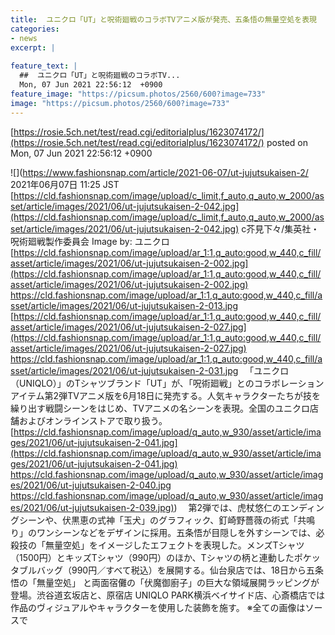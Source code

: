 ```yaml
---
title:  ユニクロ「UT」と呪術廻戦のコラボTVアニメ版が発売、五条悟の無量空処を表現  
categories:
- news
excerpt: |
  
feature_text: |
  ##  ユニクロ「UT」と呪術廻戦のコラボTV...
  Mon, 07 Jun 2021 22:56:12  +0900
feature_image: "https://picsum.photos/2560/600?image=733"
image: "https://picsum.photos/2560/600?image=733"
---
```


[https://rosie.5ch.net/test/read.cgi/editorialplus/1623074172/](https://rosie.5ch.net/test/read.cgi/editorialplus/1623074172/)
posted on Mon, 07 Jun 2021 22:56:12  +0900

<!--more-->

![](https://www.fashionsnap.com/article/2021-06-07/ut-jujutsukaisen-2/ 2021年06月07日 11:25 JST [https://cld.fashionsnap.com/image/upload/c_limit,f_auto,q_auto,w_2000/asset/article/images/2021/06/ut-jujutsukaisen-2-042.jpg](https://cld.fashionsnap.com/image/upload/c_limit,f_auto,q_auto,w_2000/asset/article/images/2021/06/ut-jujutsukaisen-2-042.jpg) c芥見下々/集英社・呪術廻戦製作委員会 Image by: ユニクロ [https://cld.fashionsnap.com/image/upload/ar_1:1,q_auto:good,w_440,c_fill/asset/article/images/2021/06/ut-jujutsukaisen-2-002.jpg](https://cld.fashionsnap.com/image/upload/ar_1:1,q_auto:good,w_440,c_fill/asset/article/images/2021/06/ut-jujutsukaisen-2-002.jpg) https://cld.fashionsnap.com/image/upload/ar_1:1,q_auto:good,w_440,c_fill/asset/article/images/2021/06/ut-jujutsukaisen-2-013.jpg [https://cld.fashionsnap.com/image/upload/ar_1:1,q_auto:good,w_440,c_fill/asset/article/images/2021/06/ut-jujutsukaisen-2-027.jpg](https://cld.fashionsnap.com/image/upload/ar_1:1,q_auto:good,w_440,c_fill/asset/article/images/2021/06/ut-jujutsukaisen-2-027.jpg) https://cld.fashionsnap.com/image/upload/ar_1:1,q_auto:good,w_440,c_fill/asset/article/images/2021/06/ut-jujutsukaisen-2-031.jpg 　「ユニクロ（UNIQLO）」のTシャツブランド「UT」が、「呪術廻戦」とのコラボレーションアイテム第2弾TVアニメ版を6月18日に発売する。人気キャラクターたちが技を繰り出す戦闘シーンをはじめ、TVアニメの名シーンを表現。全国のユニクロ店舗およびオンラインストアで取り扱う。 [https://cld.fashionsnap.com/image/upload/q_auto,w_930/asset/article/images/2021/06/ut-jujutsukaisen-2-041.jpg](https://cld.fashionsnap.com/image/upload/q_auto,w_930/asset/article/images/2021/06/ut-jujutsukaisen-2-041.jpg) https://cld.fashionsnap.com/image/upload/q_auto,w_930/asset/article/images/2021/06/ut-jujutsukaisen-2-040.jpg [https://cld.fashionsnap.com/image/upload/q_auto,w_930/asset/article/images/2021/06/ut-jujutsukaisen-2-039.jpg)](https://cld.fashionsnap.com/image/upload/q_auto,w_930/asset/article/images/2021/06/ut-jujutsukaisen-2-039.jpg)) 　第2弾では、虎杖悠仁のエンディングシーンや、伏黒恵の式神「玉犬」のグラフィック、釘崎野薔薇の術式「共鳴り」のワンシーンなどをデザインに採用。五条悟が目隠しを外すシーンでは、必殺技の「無量空処」をイメージしたエフェクトを表現した。メンズTシャツ（1500円）とキッズTシャツ（990円）のほか、Tシャツの柄と連動したポケッタブルバッグ（990円／すべて税込）を展開する。仙台泉店では、18日から五条悟の「無量空処」 と両面宿儺の「伏魔御廚子」の巨大な領域展開ラッピングが登場。渋谷道玄坂店と、原宿店 UNIQLO PARK横浜ベイサイド店、心斎橋店では作品のヴィジュアルやキャラクターを使用した装飾を施す。 ※全ての画像はソースで
